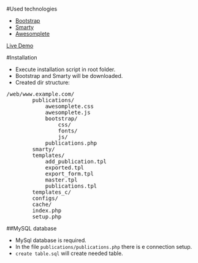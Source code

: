 #Used technologies

* [Bootstrap](http://getbootstrap.com/)
* [Smarty](http://www.smarty.net/)
* [Awesomplete](https://leaverou.github.io/awesomplete/)

[Live Demo](https://158.194.128.62/smarty/index.php)

#Installation

- Execute installation script in root folder.
- Bootstrap and Smarty will be downloaded.
- Created dir structure:

<pre>
/web/www.example.com/
        publications/
			awesomplete.css
			awesomplete.js
			bootstrap/
				css/
				fonts/
				js/
			publications.php
		smarty/
        templates/
            add_publication.tpl
			exported.tpl
			export_form.tpl
			master.tpl
			publications.tpl
        templates_c/
        configs/
        cache/
        index.php
        setup.php
</pre>

##MySQL database
- MySql database is required.
- In the file `publications/publications.php` there is e connection setup.
- `create table.sql` will create needed table.
